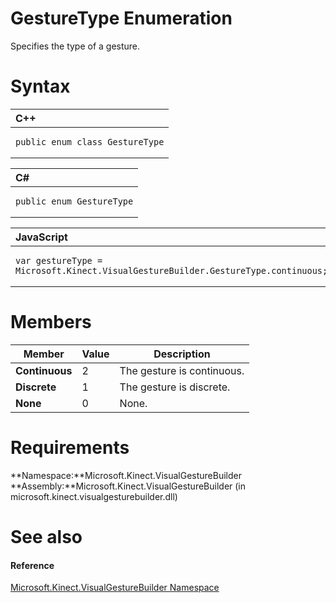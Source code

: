 GestureType Enumeration  
=======================  

Specifies the type of a gesture. <span id="syntaxSection"></span>

Syntax  
======  

<table>
<colgroup>
<col width="100%" />
</colgroup>
<thead>
<tr class="header">
<th align="left">C++</th>
</tr>
</thead>
<tbody>
<tr class="odd">
<td align="left"><pre><code>public enum class GestureType</code></pre></td>
</tr>
</tbody>
</table>

<table>
<colgroup>
<col width="100%" />
</colgroup>
<thead>
<tr class="header">
<th align="left">C#</th>
</tr>
</thead>
<tbody>
<tr class="odd">
<td align="left"><pre><code>public enum GestureType</code></pre></td>
</tr>
</tbody>
</table>

<table>
<colgroup>
<col width="100%" />
</colgroup>
<thead>
<tr class="header">
<th align="left">JavaScript</th>
</tr>
</thead>
<tbody>
<tr class="odd">
<td align="left"><pre><code>var gestureType = Microsoft.Kinect.VisualGestureBuilder.GestureType.continuous;</code></pre></td>
</tr>
</tbody>
</table>

<span id="ID4E3"></span>

Members  
=======  

| Member         | Value | Description                |
|----------------|-------|----------------------------|
| **Continuous** | 2     | The gesture is continuous. |
| **Discrete**   | 1     | The gesture is discrete.   |
| **None**       | 0     | None.                      |

<span id="requirements"></span>

Requirements  
============  

**Namespace:**Microsoft.Kinect.VisualGestureBuilder  
**Assembly:**Microsoft.Kinect.VisualGestureBuilder (in microsoft.kinect.visualgesturebuilder.dll)  

<span id="ID4EDB"></span>

See also  
========  

<span id="ID4EFB"></span>
#### Reference  

[Microsoft.Kinect.VisualGestureBuilder Namespace](../Kinect.VisualGestureBuil.md)  



<!--Please do not edit the data in the comment block below.-->
<!--
TOCTitle : GestureType Enumeration
RLTitle : GestureType Enumeration
KeywordK : GestureType enumeration
KeywordK : Microsoft.Kinect.VisualGestureBuilder.GestureType enumeration
HelpPriority : 2
KeywordF : Microsoft.Kinect.VisualGestureBuilder.GestureType
KeywordF : GestureType
KeywordF : Microsoft.Kinect.VisualGestureBuilder.GestureType
KeywordA : T:Microsoft.Kinect.VisualGestureBuilder.GestureType
AssetID : T:Microsoft.Kinect.VisualGestureBuilder.GestureType
Locale : en-us
CommunityContent : 1
APIType : Managed
APILocation : microsoft.kinect.visualgesturebuilder.dll
APIName : Microsoft.Kinect.VisualGestureBuilder.GestureType
TargetOS : Windows
TopicType : kbSyntax
DevLang : VB
DevLang : CSharp
DevLang : JavaScript
DevLang : C++
DocSet : K4Wv2
ProjType : K4Wv2Proj
Technology : Kinect for Windows
Product : Kinect for Windows SDK v2
productversion : 20
-->
